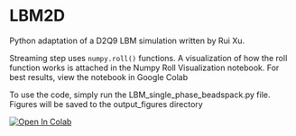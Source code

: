 # LBM2D
Python adaptation of a D2Q9 LBM simulation written by Rui Xu. 

Streaming step uses `numpy.roll()` functions. A visualization of how the roll function works is attached in the Numpy Roll Visualization notebook. For best results, view the notebook in Google Colab

To use the code, simply run the LBM_single_phase_beadspack.py file. Figures will be saved to the output_figures directory

[![Open In Colab](https://colab.research.google.com/assets/colab-badge.svg)](https://github.com/BC-Chang/LBM2D/blob/master/Numpy_Roll_Visualization.ipynb)
